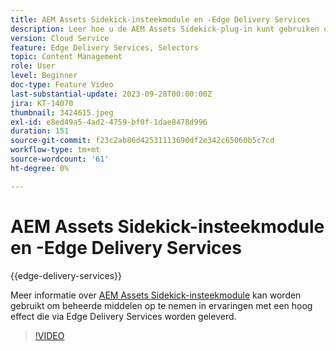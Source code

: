 ```yaml
---
title: AEM Assets Sidekick-insteekmodule en -Edge Delivery Services
description: Leer hoe u de AEM Assets Sidekick-plug-in kunt gebruiken om beheerde middelen op te nemen in ervaringen met hoge impact die via Edge Delivery Services worden geleverd.
version: Cloud Service
feature: Edge Delivery Services, Selectors
topic: Content Management
role: User
level: Beginner
doc-type: Feature Video
last-substantial-update: 2023-09-28T00:00:00Z
jira: KT-14070
thumbnail: 3424615.jpeg
exl-id: e8ed49a5-4ad2-4759-bf0f-1dae8478d996
duration: 151
source-git-commit: f23c2ab86d42531113690df2e342c65060b5c7cd
workflow-type: tm+mt
source-wordcount: '61'
ht-degree: 0%

---
```


# AEM Assets Sidekick-insteekmodule en -Edge Delivery Services

{{edge-delivery-services}}

Meer informatie over [AEM Assets Sidekick-insteekmodule](https://www.hlx.live/developer/configuring-aem-assets-sidekick-plugin) kan worden gebruikt om beheerde middelen op te nemen in ervaringen met een hoog effect die via Edge Delivery Services worden geleverd.

>[!VIDEO](https://video.tv.adobe.com/v/3424615/?learn=on)
